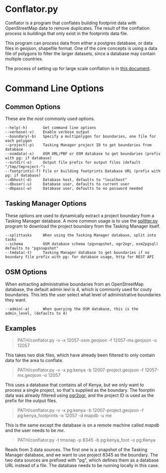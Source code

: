 # Conflator.py

Conflator is a program that conflates building footprint data with
OpenStreetMap data to remove duplicates. The result of the conflation
process is buildings that only exist in the footprints data file.

This program can process data from either a postgres database, or data
files in geojson, shapefile format. One of the core concepts is using
a data file of polygons to filter the larger datasets, since a
database may contain multiple countries.

The process of setting up for large scale conflation is in [this
document](conflation.md).

# Command Line Options

## Common Options

These are the nost commonly used options.

	--help(-h)       Get command line options
	--verbose(-v)    Enable verbose output
	--boundary(-b)   Specify a multipolygon for boundaries, one file for each polygon
	--project(-p)    Tasking Manager project ID to get boundaries from database
	--osmdata(-x)    OSM XML/PBF or OSM database to get boundaries (prefix with pg: if database)
	--outdir(-o)     Output file prefix for output files (default "/tmp/tmproject-")
	--footprints(-f) File or building footprints Database URL (prefix with pg: if database)
	--dbhost(-d)     Database host, defaults to "localhost"
	--dbuser(-u)     Database user, defaults to current user
	--dbpass(-w)     Database user, defaults to no password needed

## Tasking Manager Options

These options are used to dynamically extract a project boundary from
a Tasking Manager database. A more common usage is to use the
[splitter.py](splitter.md) program to download the project boundary
from the Tasking Manager itself.

	--splittasks     When using the Tasking Manager database, split into tasks
	--schema         OSM database schema (pgsnapshot, ogr2ogr, osm2pgsql) defaults to "pgsnapshot"
	--tmdata(-t)     Tasking Manager database to get boundaries if no boundary file	prefix with pg: for database usage, http for REST API

## OSM Options

When extracting administrative boundaries from an OpenStreetMap
database, the default admin levl is 4, which is commonly used for
couty boundaries. This lets the user select what level of
administrative boundaries they want.

	--admin(-a)      When querying the OSM database, this is the admin_level, (defaults to 4)

## Examples

> PATH/conflator.py -v -x 12057-osm.geojson -f 12057-ms.geojson -o 12057

This takes two disk files, which have already been filtered to only
contain data for the area to conflate.

> PATH/conflator.py -v -x pg:kenya -b 12007-project.geojson -f 12057-ms.geojson -o 12057

This uses a database that contains all of Kenya, but we only want to
process a single project, so that's supplied as the boundary. The
foorptin data was already filtered using
[ogr2ogr](https://gdal.org/programs/ogr2ogr.html), and the project ID
is used as the prefix for the output files.

> PATH/conflator.py -v -x pg:kenya -b 12007-project.geojson -f pg:kenya_footprints -o 12057 -d mapdb -u me

This is the same except the database is on a remote machine called
*mapdb* and the user needs to be *me*.

> PATH/conflator.py -t tmsnap -p 8345 -b pg:kenya_foot -o pg:Kenya

Reads from 3 data sources. The first one is a snapshot of the Tasking
Manager database, and we want to use project 8345 as the boundary. The
two data sources are prefixed with "pg", which defines them as a
database URL instead of a file. The database needs to be running
locally in this case.
